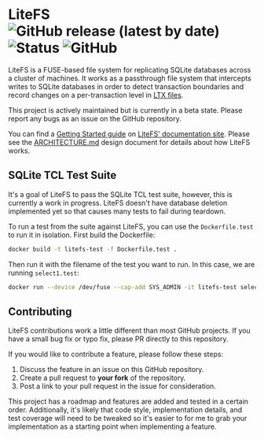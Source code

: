 LiteFS
![GitHub release (latest by date)](https://img.shields.io/github/v/release/superfly/litefs)
![Status](https://img.shields.io/badge/status-beta-blue)
![GitHub](https://img.shields.io/github/license/superfly/litefs)
======

LiteFS is a FUSE-based file system for replicating SQLite databases across a
cluster of machines. It works as a passthrough file system that intercepts
writes to SQLite databases in order to detect transaction boundaries and record
changes on a per-transaction level in [LTX files](https://github.com/superfly/ltx).

This project is actively maintained but is currently in a beta state. Please
report any bugs as an issue on the GitHub repository.

You can find a [Getting Started guide](https://fly.io/docs/litefs/getting-started/)
on [LiteFS' documentation site](https://fly.io/docs/litefs/). Please see the
[ARCHITECTURE.md](/docs/ARCHITECTURE.md) design document for details about how
LiteFS works.


## SQLite TCL Test Suite

It's a goal of LiteFS to pass the SQLite TCL test suite, however, this is
currently a work in progress. LiteFS doesn't have database deletion implemented
yet so that causes many tests to fail during teardown.

To run a test from the suite against LiteFS, you can use the `Dockerfile.test`
to run it in isolation. First build the Dockerfile:

```sh
docker build -t litefs-test -f Dockerfile.test .
```

Then run it with the filename of the test you want to run. In this case, we
are running `select1.test`:

```sh
docker run --device /dev/fuse --cap-add SYS_ADMIN -it litefs-test select1.test
```


## Contributing

LiteFS contributions work a little different than most GitHub projects. If you
have a small bug fix or typo fix, please PR directly to this repository.

If you would like to contribute a feature, please follow these steps:

1. Discuss the feature in an issue on this GitHub repository.
2. Create a pull request to **your fork** of the repository.
3. Post a link to your pull request in the issue for consideration.

This project has a roadmap and features are added and tested in a certain order.
Additionally, it's likely that code style, implementation details, and test
coverage will need to be tweaked so it's easier to for me to grab your
implementation as a starting point when implementing a feature.
